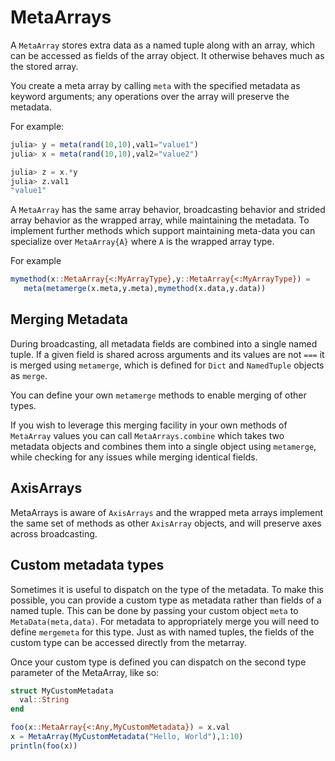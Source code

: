 # MetaArrays

A `MetaArray` stores extra data as a named tuple along with an array, which can
be accessed as fields of the array object. It otherwise behaves much as the
stored array. 

You create a meta array by calling `meta` with the specified metadata as keyword
arguments; any operations over the array will preserve the metadata.

For example:

```julia
julia> y = meta(rand(10,10),val1="value1")
julia> x = meta(rand(10,10),val2="value2")

julia> z = x.*y
julia> z.val1
"value1"
```

A `MetaArray` has the same array behavior, broadcasting behavior and strided
array behavior as the wrapped array, while maintaining the metadata. To
implement further methods which support maintaining meta-data you can specialize
over `MetaArray{A}` where `A` is the wrapped array type.  

For example

```julia
mymethod(x::MetaArray{<:MyArrayType},y::MetaArray{<:MyArrayType}) = 
   meta(metamerge(x.meta,y.meta),mymethod(x.data,y.data))
```

## Merging Metadata

During broadcasting, all metadata fields are combined into a single named tuple.
If a given field is shared across arguments and its values are not `===` it is
merged using `metamerge`, which is defined for `Dict` and `NamedTuple` objects
as `merge`. 

You can define your own `metamerge` methods to enable merging of other types. 

If you wish to leverage this merging facility in your own methods of `MetaArray`
values you can call `MetaArrays.combine` which takes two metadata objects and
combines them into a single object using `metamerge`, while checking
for any issues while merging identical fields.

## AxisArrays

MetaArrays is aware of `AxisArrays` and the wrapped meta arrays implement the
same set of methods as other `AxisArray` objects, and will preserve axes across
broadcasting.

## Custom metadata types

Sometimes it is useful to dispatch on the type of the metadata.  To make this
possible, you can provide a custom type as metadata rather than fields of a
named tuple.  This can be done by passing your custom object `meta` to
`MetaData(meta,data)`. For metadata to appropriately merge you will need to
define `mergemeta` for this type. Just as with named tuples, the fields of the
custom type can be accessed directly from the metarray.

Once your custom type is defined you can dispatch on the second type parameter
of the MetaArray, like so:

```julia
struct MyCustomMetadata
  val::String
end 

foo(x::MetaArray{<:Any,MyCustomMetadata}) = x.val
x = MetaArray(MyCustomMetadata("Hello, World"),1:10)
println(foo(x))

